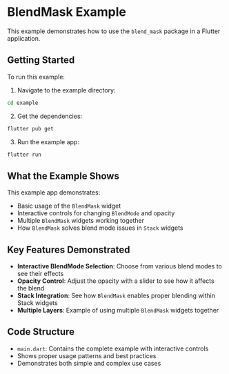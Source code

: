 # BlendMask Example

This example demonstrates how to use the `blend_mask` package in a Flutter application.

## Getting Started

To run this example:

1. Navigate to the example directory:
```bash
cd example
```

2. Get the dependencies:
```bash
flutter pub get
```

3. Run the example app:
```bash
flutter run
```

## What the Example Shows

This example app demonstrates:

- Basic usage of the `BlendMask` widget
- Interactive controls for changing `BlendMode` and opacity
- Multiple `BlendMask` widgets working together
- How `BlendMask` solves blend mode issues in `Stack` widgets

## Key Features Demonstrated

- **Interactive BlendMode Selection**: Choose from various blend modes to see their effects
- **Opacity Control**: Adjust the opacity with a slider to see how it affects the blend
- **Stack Integration**: See how `BlendMask` enables proper blending within Stack widgets
- **Multiple Layers**: Example of using multiple `BlendMask` widgets together

## Code Structure

- `main.dart`: Contains the complete example with interactive controls
- Shows proper usage patterns and best practices
- Demonstrates both simple and complex use cases